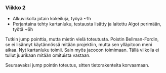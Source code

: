 ### Viikko 2

* Alkuviikolla jotain kokeiluja, työyä ~1h
* Perjantaina tehty kartanluku, testausta lisätty ja laitettu Algot perimään, työtä ~6h

Tutkin jump pointtia, mutta mietin vielä toteutusta. Poistin Bellman-Fordin, se ei lisännyt käytännössä mitään projektiin, mutta sen ylläpitoon meni aikaa.
Nyt kartanluku toimii. Sain myös jacocon toimimaan. Tällä viikolla ei tullut juurikaan mitään omituista vastaan.

Seuraavaksi jump pointin toteutus, sitten tietorakenteita korvaamaan.